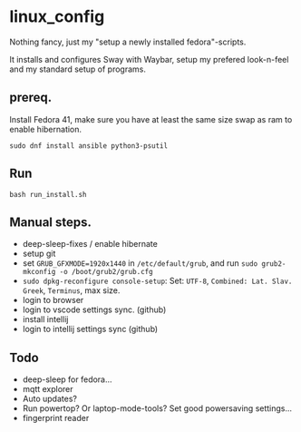 # linux_config
Nothing fancy, just my "setup a newly installed fedora"-scripts.

It installs and configures Sway with Waybar, setup my prefered look-n-feel and my standard setup of programs.

## prereq.
Install Fedora 41, make sure you have at least the same size swap as ram to enable hibernation.

`sudo dnf install ansible python3-psutil`

## Run
`bash run_install.sh`


## Manual steps.
- deep-sleep-fixes / enable hibernate
- setup git
- set `GRUB_GFXMODE=1920x1440` in `/etc/default/grub`, and run `sudo grub2-mkconfig -o /boot/grub2/grub.cfg`
- `sudo dpkg-reconfigure console-setup`:
    Set: `UTF-8`, `Combined: Lat. Slav. Greek`, `Terminus`, max size.
- login to browser
- login to vscode settings sync. (github)
- install intellij
- login to intellij settings sync (github)


## Todo
- deep-sleep for fedora...
- mqtt explorer
- Auto updates?
- Run powertop? Or laptop-mode-tools? Set good powersaving settings...
- fingerprint reader
